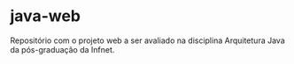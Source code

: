 # java-web
Repositório com o projeto web a ser avaliado na disciplina Arquitetura Java da pós-graduação da Infnet.
